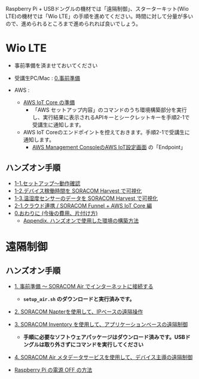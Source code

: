 Raspberry Pi + USBドングルの機材では「遠隔制御」、スターターキット(Wio LTE)の機材では「Wio LTE」の手順を進めてください。時間に対して分量が多いので、進められるところまで進められれば良いでしょう。

# Wio LTE

- 事前準備を済ませておいてください

- 受講生PC/Mac : <a href="/jp-training/WioLTE/0/prepare" target="_blank">0.事前準備</a>
- AWS : 
  - [AWS IoT Core の準備](/jp-training/WioLTE/2/1-soracom-funnel+aws-iot-core#setup-awsiotcore)
    - 「AWS セットアップ内容」のコマンドのうち環境構築部分を実行し、実行結果に表示されるAPIキーとシークレットキーを手順2-1で受講生に通知します。
  - AWS IoT Coreのエンドポイントを控えておきます。手順2-1で受講生に通知します。
    - [AWS Management ConsoleのAWS IoT設定画面](https://ap-northeast-1.console.aws.amazon.com/iot/home?region=ap-northeast-1#/settings) の「Endpoint」

## ハンズオン手順

- [1-1.セットアップ〜動作確認](/jp-training/WioLTE/1/1-setup)
- [1-2.デバイス稼働時間を SORACOM Harvest で可視化](/jp-training/WioLTE/1/2-uptime)
- [1-3.温湿度センサーのデータを SORACOM Harvest で可視化](/jp-training/WioLTE/1/3-sensor)
- [2-1.クラウド連携 / SORACOM Funnel + AWS IoT Core 編](/jp-training/WioLTE/2/1-soracom-funnel+aws-iot-core)
- <a href="/jp-training/WioLTE/0/closing" target="_blank">0.おわりに (今後の費用、片付け方)</a>
    - [Appendix. ハンズオンで使用した環境の構築方法](/jp-training/WioLTE/0/appendix#aws-iot-core)

# 遠隔制御

## ハンズオン手順

- [1. 事前準備 ～ SORACOM Air でインターネットに接続する](/jp-training/remote-ctl/0/prepare_short)
  - **`setup_air.sh` のダウンロードと実行済みです。**
- [2. SORACOM Napterを使用して、IPベースの遠隔操作](/jp-training/remote-ctl/1/napter)
- [3. SORACOM Inventory を使用して、アプリケーションベースの遠隔制御](/jp-training/remote-ctl/2/inventory)
  - **手順に必要なソフトウェアパッケージはダウンロード済みです。USBドングルは取り外さずにコマンドを実行してください**
- [4. SORACOM Air メタデータサービスを使用して、デバイス主導の遠隔制御](/jp-training/remote-ctl/3/metadata)

- [Raspberry Pi の電源 OFF の方法](/jp-training/remote-ctl/0/poweroff)
